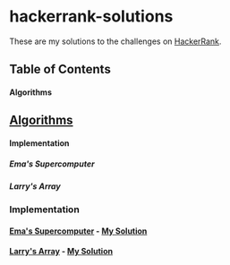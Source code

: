 # hackerrank-solutions

These are my solutions to the challenges on [HackerRank](https://www.hackerrank.com).


## Table of Contents

#### Algorithms


## [Algorithms](https://www.hackerrank.com/domains/algorithms)

#### Implementation
##### Ema's Supercomputer
##### Larry's Array


### Implementation

#### [Ema's Supercomputer](https://www.hackerrank.com/challenges/two-pluses) - [My Solution](./algorithms/emas-supercomputer.cs)

#### [Larry's Array](https://www.hackerrank.com/challenges/larrys-array) - [My Solution](./algorithms/larrys-array.cs)